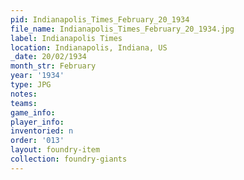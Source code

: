 ```yaml
---
pid: Indianapolis_Times_February_20_1934
file_name: Indianapolis_Times_February_20_1934.jpg
label: Indianapolis Times
location: Indianapolis, Indiana, US
_date: 20/02/1934
month_str: February
year: '1934'
type: JPG
notes: 
teams: 
game_info: 
player_info: 
inventoried: n
order: '013'
layout: foundry-item
collection: foundry-giants
---
```

